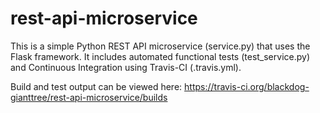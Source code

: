 # rest-api-microservice

This is a simple Python REST API microservice (service.py) that uses the Flask framework. It includes automated functional tests (test_service.py) and Continuous Integration using Travis-CI (.travis.yml).

Build and test output can be viewed here:
https://travis-ci.org/blackdog-gianttree/rest-api-microservice/builds

